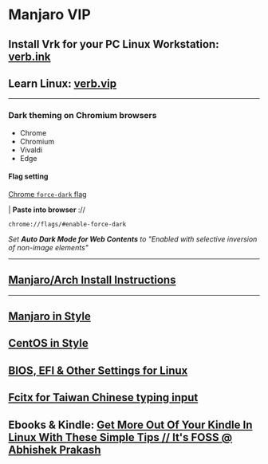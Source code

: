 # Manjaro VIP

## Install Vrk for your PC Linux Workstation: [verb.ink](http://verb.ink)

## Learn Linux: [verb.vip](https://github.com/inkVerb/VIP)

___
### Dark theming on Chromium browsers

- Chrome
- Chromium
- Vivaldi
- Edge

#### Flag setting

[Chrome `force-dark` flag](chrome://flags/#enable-force-dark)

| **Paste into browser** ://

```console
chrome://flags/#enable-force-dark
```
*Set **Auto Dark Mode for Web Contents** to "Enabled with selective inversion of non-image elements"*

___
## [Manjaro/Arch Install Instructions](https://github.com/inkVerb/Mi/blob/master/Arch.md)
___
## [Manjaro in Style](https://github.com/inkVerb/Mi/blob/master/Manjaro-in-Style.md)
## [CentOS in Style](https://github.com/inkVerb/Mi/blob/main/CentOS-in-Style.md)
## [BIOS, EFI & Other Settings for Linux](https://github.com/inkVerb/Mi/blob/master/install-BIOS-UEFI.md)
## [Fcitx for Taiwan Chinese typing input](https://github.com/inkVerb/Mi/blob/main/Fcitx_zh_TW.md)
## Ebooks & Kindle: [Get More Out Of Your Kindle In Linux With These Simple Tips // It's FOSS @ Abhishek Prakash ](https://itsfoss.com/kindle-linux-tips/)
